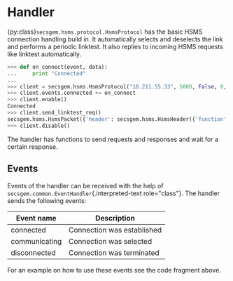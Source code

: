 # Handler

{py:class}`secsgem.hsms.protocol.HsmsProtocol` has the basic HSMS connection handling build in.
It automatically selects and deselects the link and performs a periodic linktest.
It also replies to incoming HSMS requests like linktest automatically.

```python
>>> def on_connect(event, data):
...     print "Connected"
...
>>> client = secsgem.hsms.HsmsProtocol("10.211.55.33", 5000, False, 0, "test")
>>> client.events.connected += on_connect
>>> client.enable()
Connected
>>> client.send_linktest_req()
secsgem.hsms.HsmsPacket({'header': secsgem.hsms.HsmsHeader({'function': 0, 'stream': 0, 'p_type': 0, 'system': 7, 'session_id': 65535, 'require_response': False, 's_type': 6}), 'data': ''})
>>> client.disable()
```

The handler has functions to send requests and responses and wait for a
certain response.

## Events

Events of the handler can be received with the help of
`secsgem.common.EventHandler`{.interpreted-text role="class"}. The
handler sends the following events:

| Event name | Description |
|---|---|
| connected | Connection was established |
| communicating | Connection was selected |
| disconnected | Connection was terminated |

For an example on how to use these events see the code fragment above.
